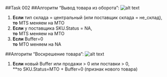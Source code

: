 ##Task 002
##Алгоритм “Вывод товара из оборота”:
![alt text](http://cs628027.vk.me/v628027613/f1c7/NM1cUPtYNBs.jpg)

1. **Если** тип склада = центральный (или поставщик склада = не_склад), 
<br>**то** MTS меняем на MTO
2. **Если** у поставщика SKU.Status = NA,
<br>**то** MTS меняем на MTO
3. **Если** Buffer=0
<br>**то** MTO меняем на NA

##Алгоритм “Воскрешение товара”:
![alt text](http://cs628027.vk.me/v628027613/f1c0/S_AISRNaZZw.jpg)

1. **Если** новый Buffer или продажи > 0 или поставки > 0,
<br>**то SKU.Status=MTO + Buffer=0 (признак нового товара)

